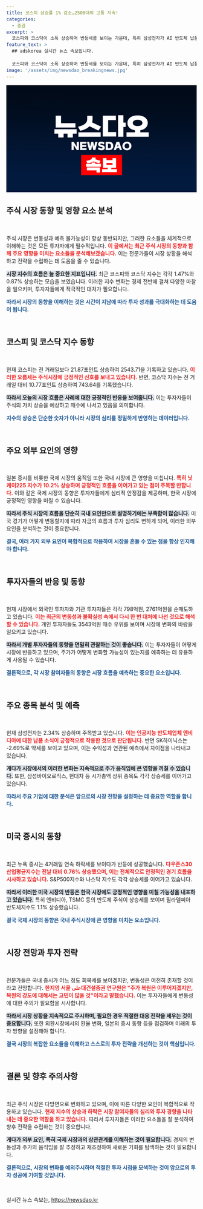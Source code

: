 ```yaml
---
title: 코스피 상승률 1% 감소…2500대의 고통 지속!
categories:
  - 증권
excerpt: >
  코스피와 코스닥이 소폭 상승하며 반등세를 보이는 가운데, 특히 삼성전자가 AI 반도체 납품 소식으로 주목받고 있습니다. 그러나 외국인 투자자의 순매도 지속과 화장품 주들의 급락이 변수로 작용 중입니다. 시장의 불확실성이 여전한 상황, 그 배경을 파헤쳐보세요!
feature_text: >
  ## adskorea 실시간 뉴스 속보입니다.

  코스피와 코스닥이 소폭 상승하며 반등세를 보이는 가운데, 특히 삼성전자가 AI 반도체 납품 소식으로 주목받고 있습니다. 그러나 외국인 투자자의 순매도 지속과 화장품 주들의 급락이 변수로 작용 중입니다. 시장의 불확실성이 여전한 상황, 그 배경을 파헤쳐보세요!
image: '/assets/img/newsdao_breakingnews.jpg'
---
```


<p><img src="/assets/img/newsdao_breakingnews.jpg" alt="adskorea 속보" /></p>

<h2 data-ke-size="size26">주식 시장 동향 및 영향 요소 분석</h2>

<p data-ke-size="size16">&nbsp;</p>

<p>주식 시장은 변동성과 예측 불가능성이 항상 동반되지만, 그러한 요소들을 체계적으로 이해하는 것은 모든 투자자에게 필수적입니다. <b><span style="color: #ee2323;">이 글에서는 최근 주식 시장의 동향과 함께 주요 영향을 미치는 요소들을 분석해보겠습니다.</span></b> 이는 전문가들이 시장 상황을 해석하고 전략을 수립하는 데 도움을 줄 수 있습니다. </p>

<p><b><span style="background-color: #21538527;">시장 지수의 흐름은 늘 중요한 지표입니다.</span></b> 최근 코스피와 코스닥 지수는 각각 1.47%와 0.87% 상승하는 모습을 보였습니다. 이러한 지수 변화는 경제 전반에 걸쳐 다양한 마찰을 일으키며, 투자자들에게 적극적인 대처가 필요합니다. </p>

<p><b><span style="color: #1a5490;">따라서 시장의 동향을 이해하는 것은 시간이 지남에 따라 투자 성과를 극대화하는 데 도움이 됩니다.</span></b></p>

<p data-ke-size="size16">&nbsp;</p>

<h2 data-ke-size="size26">코스피 및 코스닥 지수 동향</h2>

<p data-ke-size="size16">&nbsp;</p>

<p>현재 코스피는 전 거래일보다 21.87포인트 상승하여 2543.71을 기록하고 있습니다. <b><span style="color: #ee2323;">이러한 오름세는 주식시장에 긍정적인 신호를 보내고 있습니다.</span></b> 반면, 코스닥 지수는 전 거래일 대비 10.77포인트 상승하여 743.64를 기록했습니다. </p>

<p><b><span style="background-color: #21538527;">따라서 오늘의 시장 흐름은 사례에 대한 긍정적인 반응을 보여줍니다.</span></b> 이는 투자자들이 주식의 가치 상승을 예상하고 매수에 나서고 있음을 의미합니다. </p>

<p><b><span style="color: #1a5490;">지수의 상승은 단순한 숫자가 아니라 시장의 심리를 정밀하게 반영하는 데이터입니다.</span></b></p>

<p data-ke-size="size16">&nbsp;</p>

<h2 data-ke-size="size26">주요 외부 요인의 영향</h2>

<p data-ke-size="size16">&nbsp;</p>

<p>일본 증시를 비롯한 국제 시장의 움직임 또한 국내 시장에 큰 영향을 미칩니다. <b><span style="color: #ee2323;">특히 닛케이225 지수가 10.2% 상승하며 긍정적인 흐름을 이어가고 있는 점이 주목할 만합니다.</span></b> 이와 같은 국제 시장의 동향은 투자자들에게 심리적 안정감을 제공하며, 한국 시장에 긍정적인 영향을 미칠 수 있습니다. </p>

<p><b><span style="background-color: #21538527;">따라서 주식 시장의 흐름을 단순히 국내 요인만으로 설명하기에는 부족함이 많습니다.</span></b> 미국 경기가 어떻게 변동할지에 따라 자금의 흐름과 투자 심리도 변하게 되어, 이러한 외부 요인을 분석하는 것이 중요합니다. </p>

<p><b><span style="color: #1a5490;">결국, 여러 가지 외부 요인이 복합적으로 작용하여 시장을 흔들 수 있는 점을 항상 인지해야 합니다.</span></b></p>

<p data-ke-size="size16">&nbsp;</p>

<h2 data-ke-size="size26">투자자들의 반응 및 동향</h2>

<p data-ke-size="size16">&nbsp;</p>

<p>현재 시장에서 외국인 투자자와 기관 투자자들은 각각 798억원, 2761억원을 순매도하고 있습니다. <b><span style="color: #ee2323;">이는 최근의 변동성과 불확실성 속에서 다시 한 번 대처에 나선 것으로 해석할 수 있습니다.</span></b> 개인 투자자들도 3543억원 매수 우위를 보이며 시장에 변화의 바람을 일으키고 있습니다. </p>

<p><b><span style="background-color: #21538527;">따라서 개별 투자자들의 동향을 면밀히 관찰하는 것이 좋습니다.</span></b> 이는 투자자들이 어떻게 시장에 반응하고 있으며, 주가가 어떻게 변화할 가능성이 있는지를 예측하는 데 유용하게 사용될 수 있습니다. </p>

<p><b><span style="color: #1a5490;">결론적으로, 각 시장 참여자들의 동향은 시장 흐름을 예측하는 중요한 요소입니다.</span></b></p>

<p data-ke-size="size16">&nbsp;</p>

<h2 data-ke-size="size26">주요 종목 분석 및 예측</h2>

<p data-ke-size="size16">&nbsp;</p>

<p>현재 삼성전자는 2.34% 상승하며 주목받고 있습니다. <b><span style="color: #ee2323;">이는 인공지능 반도체업체 엔비디아에 대한 납품 소식이 긍정적으로 작용한 것으로 판단됩니다.</span></b> 반면 SK하이닉스는 -2.69%로 약세를 보이고 있으며, 이는 수익성과 연관된 예측에서 차이점을 나타내고 있습니다. </p>

<p><b><span style="background-color: #21538527;">게다가 시장에서의 이러한 변화는 지속적으로 주가 움직임에 큰 영향을 끼칠 수 있습니다.</span></b> 또한, 삼성바이오로직스, 현대차 등 시가총액 상위 종목도 각각 상승세를 이어가고 있습니다. </p>

<p><b><span style="color: #1a5490;">따라서 주요 기업에 대한 분석은 앞으로의 시장 전망을 설정하는 데 중요한 역할을 합니다.</span></b></p>

<p data-ke-size="size16">&nbsp;</p>

<h2 data-ke-size="size26">미국 증시의 동향</h2>

<p data-ke-size="size16">&nbsp;</p>

<p>최근 뉴욕 증시는 4거래일 연속 하락세를 보이다가 반등에 성공했습니다. <b><span style="color: #ee2323;">다우존스30 산업평균지수는 전날 대비 0.76% 상승했으며, 이는 전체적으로 안정적인 경기 흐름을 시사하고 있습니다.</span></b> S&amp;P500지수와 나스닥 지수도 각각 상승세를 이어가고 있습니다. </p>

<p><b><span style="background-color: #21538527;">따라서 이러한 미국 시장의 반등은 한국 시장에도 긍정적인 영향을 미칠 가능성을 내포하고 있습니다.</span></b> 특히 엔비디아, TSMC 등의 반도체 주식이 상승세를 보이며 필라델피아 반도체지수도 1.1% 상승했습니다. </p>

<p><b><span style="color: #1a5490;">결국 국제 시장의 동향은 국내 주식시장에 큰 영향을 미치는 요소입니다.</span></b></p>

<p data-ke-size="size16">&nbsp;</p>

<h2 data-ke-size="size26">시장 전망과 투자 전략</h2>

<p data-ke-size="size16">&nbsp;</p>

<p>전문가들은 국내 증시가 어느 정도 회복세를 보이겠지만, 변동성은 여전히 존재할 것이라고 전망합니다. <b><span style="color: #ee2323;">한지영 서울 على대건설증권 연구원은 "주가 복원은 이루어지겠지만, 복원의 강도에 대해서는 고민이 많을 것"이라고 말했습니다.</span></b> 이는 투자자들에게 변동성에 대한 주의가 필요함을 시사합니다. </p>

<p><b><span style="background-color: #21538527;">따라서 시장 상황을 지속적으로 주시하며, 필요한 경우 적절한 대응 전략을 세우는 것이 중요합니다.</span></b> 또한 외환시장에서의 환율 변화, 일본의 증시 동향 등을 점검하며 미래의 투자 방향을 설정해야 합니다. </p>

<p><b><span style="color: #1a5490;">결국 시장의 복잡한 요소들을 이해하고 스스로의 투자 전략을 개선하는 것이 핵심입니다.</span></b></p>

<p data-ke-size="size16">&nbsp;</p>

<h2 data-ke-size="size26">결론 및 향후 주의사항</h2>

<p data-ke-size="size16">&nbsp;</p>

<p>최근 주식 시장은 다방면으로 변화하고 있으며, 이에 따른 다양한 요인이 복합적으로 작용하고 있습니다. <b><span style="color: #ee2323;">현재 지수의 상승과 하락은 시장 참여자들의 심리와 투자 경향을 나타내는 데 중요한 역할을 하고 있습니다.</span></b> 따라서 투자자들은 이러한 요소들을 잘 분석하여 향후 전략을 수립하는 것이 중요합니다.</p>

<p><b><span style="background-color: #21538527;">게다가 외부 요인, 특히 국제 시장과의 상관관계를 이해하는 것이 필요합니다.</span></b> 경제의 변동성과 주가의 움직임을 잘 추정하고 재조정하여 새로운 기회를 탐색하는 것이 필요합니다.</p>

<p><b><span style="color: #1a5490;">결론적으로, 시장의 변화를 예의주시하며 적절한 투자 시점을 모색하는 것이 앞으로의 투자 성공에 기여할 것입니다.</span></b></p>

<p data-ke-size="size16">&nbsp;</p>
실시간 뉴스 속보는, <a href="https://newsdao.kr" rel="dofollow">https://newsdao.kr</a>


